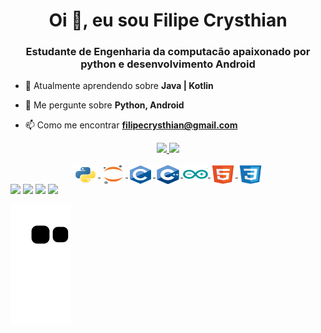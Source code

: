 <h1 align="center">Oi 👋, eu sou Filipe Crysthian</h1>
<h3 align="center">Estudante de Engenharia da computacão apaixonado por python e desenvolvimento Android</h3>

- 🌱 Atualmente aprendendo sobre **Java | Kotlin**

- 💬 Me pergunte sobre **Python, Android**

- 📫 Como me encontrar **filipecrysthian@gmail.com**

 <div align="center">
  <a href="https://github.com/rebcost">
  <img height="180em" src="https://github-readme-stats.vercel.app/api?username=rebcost&show_icons=true&theme=react&include_all_commits=true&count_private=true"/>
  <img height="180em" src="https://github-readme-stats.vercel.app/api/top-langs/?username=rebcost&layout=compact&langs_count=7&theme=react"/>
</div>
<div align="center" style="display: inline_block"><br>
  <img align="center" alt="python" height="30" width="40" src="https://github.com/devicons/devicon/blob/master/icons/python/python-original.svg"> 
  <img align="center" alt="jupyter" height="30" width="40" src="https://github.com/devicons/devicon/blob/master/icons/jupyter/jupyter-original.svg">  
  <img align="center" alt="C" height="30" width="40" src="https://github.com/devicons/devicon/blob/master/icons/c/c-original.svg">
  <img align="center" alt="CPP" height="30" width="40" src="https://github.com/devicons/devicon/blob/master/icons/cplusplus/cplusplus-original.svg">
  <img align="center" alt="arduino" height="30" width="40" src="https://github.com/devicons/devicon/blob/master/icons/arduino/arduino-original.svg">
  <img align="center" alt="HTML" height="30" width="40" src="https://raw.githubusercontent.com/devicons/devicon/master/icons/html5/html5-original.svg">
  <img align="center" alt="CSS" height="30" width="40" src="https://github.com/devicons/devicon/blob/master/icons/css3/css3-original.svg">  
</div>
 

<div> 
  <a href="https://www.youtube.com/channel/UCBjCIicsZH-8pbgXwIf_Png" target="_blank"><img src="https://img.shields.io/badge/YouTube-FF0000?style=for-the-badge&logo=youtube&logoColor=white" target="_blank"></a>
  <a href="https://www.instagram.com/felypecost4/" target="_blank"><img src="https://img.shields.io/badge/-Instagram-%23E4405F?style=for-the-badge&logo=instagram&logoColor=white" target="_blank"></a>
  <a href = "mailto:filipecrysthian@gmail.com"><img src="https://img.shields.io/badge/-Gmail-%23333?style=for-the-badge&logo=gmail&logoColor=white" target="_blank"></a>
  <a href="https://www.linkedin.com/in/filipecrysthian/" target="_blank"><img src="https://img.shields.io/badge/-LinkedIn-%230077B5?style=for-the-badge&logo=linkedin&logoColor=white" target="_blank"></a> 
 
  ![Snake animation](https://github.com/rafaballerini/rafaballerini/blob/output/github-contribution-grid-snake.svg)
 
</div>
 
 
 

